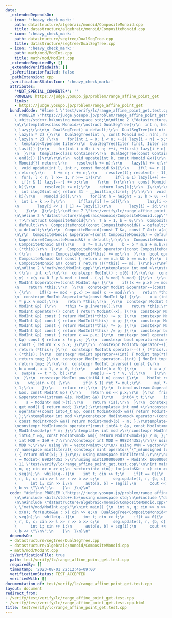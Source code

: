 ```yaml
---
data:
  _extendedDependsOn:
  - icon: ':heavy_check_mark:'
    path: datastructure/algebraic/monoid/CompositeMonoid.cpp
    title: datastructure/algebraic/monoid/CompositeMonoid.cpp
  - icon: ':heavy_check_mark:'
    path: datastructure/segtree/DualSegTree.cpp
    title: datastructure/segtree/DualSegTree.cpp
  - icon: ':heavy_check_mark:'
    path: math/mod/ModInt.cpp
    title: math/mod/ModInt.cpp
  _extendedRequiredBy: []
  _extendedVerifiedWith: []
  _isVerificationFailed: false
  _pathExtension: cpp
  _verificationStatusIcon: ':heavy_check_mark:'
  attributes:
    '*NOT_SPECIAL_COMMENTS*': ''
    PROBLEM: https://judge.yosupo.jp/problem/range_affine_point_get
    links:
    - https://judge.yosupo.jp/problem/range_affine_point_get
  bundledCode: "#line 1 \"test/verify/lc/range_affine_point_get.test.cpp\"\n#define\
    \ PROBLEM \"https://judge.yosupo.jp/problem/range_affine_point_get\"\n\n#include\
    \ <bits/stdc++.h>\nusing namespace std;\n\n#line 2 \"datastructure/segtree/DualSegTree.cpp\"\
    \n\r\ntemplate<class Monoid>\r\nstruct DualSegTree{\r\n  int n, height;\r\n  vector<Monoid>\
    \ lazy;\r\n\r\n  DualSegTree() = default;\r\n  DualSegTree(int n): n(n), height(ilog2(n)),\
    \ lazy(n * 2) {}\r\n  DualSegTree(int n, const Monoid &x): n(n), height(ilog2(n)),\
    \ lazy(n * 2) {\r\n    for(int i = 0; i < n; ++i) lazy[i + n] = x;\r\n  }\r\n\
    \  template<typename Iiter>\r\n  DualSegTree(Iiter first, Iiter last): DualSegTree(int(distance(first,\
    \ last))) {\r\n    for(int i = 0; i < n; ++i, ++first) lazy[i + n] = *first;\r\
    \n  }\r\n  template<class Container>\r\n  DualSegTree(const Container &c): DualSegTree(begin(c),\
    \ end(c)) {}\r\n\r\n\r\n  void update(int k, const Monoid &x){\r\n    if(x ==\
    \ Monoid{}) return;\r\n    resolve(k += n);\r\n    lazy[k] += x;\r\n  }\r\n\r\n\
    \  void update(int l, int r, const Monoid &x){\r\n    if(l >= r || x == Monoid{})\
    \ return;\r\n    l += n; r += n;\r\n    resolve(l); resolve(r - 1);\r\n\r\n  \
    \  for(; l < r; l >>= 1, r >>= 1){\r\n      if(l & 1) lazy[l++] += x;\r\n    \
    \  if(r & 1) lazy[--r] += x;\r\n    }\r\n  }\r\n\r\n  const Monoid &operator[](int\
    \ k){\r\n    resolve(k += n);\r\n    return lazy[k];\r\n  }\r\n\r\nprivate:\r\n\
    \  int ilog2(int m){ return 31 - __builtin_clz(m); }\r\n\r\n  void resolve(int\
    \ k){\r\n    Monoid id{};\r\n    for(int h = height + 2; h > 0; --h){\r\n    \
    \  int i = k >> h;\r\n      if(lazy[i] != id){\r\n        lazy[i << 1] += lazy[i];\r\
    \n        lazy[i << 1 | 1] += lazy[i];\r\n        lazy[i] = id;\r\n      }\r\n\
    \    }\r\n  }\r\n};\r\n#line 7 \"test/verify/lc/range_affine_point_get.test.cpp\"\
    \n\n#line 2 \"datastructure/algebraic/monoid/CompositeMonoid.cpp\"\n\r\ntemplate<typename\
    \ T>\r\nstruct CompositeMonoid{\r\n  T a = 1, b = 0;\r\n  CompositeMonoid() =\
    \ default;\r\n  CompositeMonoid(const CompositeMonoid&) = default;\r\n  CompositeMonoid(CompositeMonoid&&)\
    \ = default;\r\n\r\n  CompositeMonoid(const T &a, const T &b): a(a), b(b) {}\r\
    \n\r\n  CompositeMonoid &operator=(const CompositeMonoid&) = default;\r\n  CompositeMonoid\
    \ &operator=(CompositeMonoid&&) = default;\r\n\r\n  CompositeMonoid &operator+=(const\
    \ CompositeMonoid &m){\r\n    a *= m.a;\r\n    b = b * m.a + m.b;\r\n    return\
    \ (*this);\r\n  }\r\n  CompositeMonoid operator+(const CompositeMonoid &m) const\
    \ {\r\n    return CompositeMonoid(*this) += m;\r\n  }\r\n  bool operator==(const\
    \ CompositeMonoid &m) const { return a == m.a && b == m.b; }\r\n  bool operator!=(const\
    \ CompositeMonoid &m) const { return !((*this) == m); }\r\n};\r\n#line 9 \"test/verify/lc/range_affine_point_get.test.cpp\"\
    \n\n#line 2 \"math/mod/ModInt.cpp\"\n\r\ntemplate< int mod >\r\nstruct ModInt\
    \ {\r\n  int x;\r\n\r\n  constexpr ModInt() : x(0) {}\r\n\r\n  constexpr ModInt(int64_t\
    \ y) : x(y >= 0 ? y % mod : (mod - (-y) % mod) % mod) {}\r\n  \r\n  constexpr\
    \ ModInt &operator+=(const ModInt &p) {\r\n    if((x += p.x) >= mod) x -= mod;\r\
    \n    return *this;\r\n  }\r\n  constexpr ModInt &operator-=(const ModInt &p)\
    \ {\r\n    if((x += mod - p.x) >= mod) x -= mod;\r\n    return *this;\r\n  }\r\
    \n  constexpr ModInt &operator*=(const ModInt &p) {\r\n    x = (int) (1LL * x\
    \ * p.x % mod);\r\n    return *this;\r\n  }\r\n  constexpr ModInt &operator/=(const\
    \ ModInt &p) {\r\n    *this *= p.inverse();\r\n    return *this;\r\n  }\r\n  constexpr\
    \ ModInt operator-() const { return ModInt(-x); }\r\n  constexpr ModInt operator+(const\
    \ ModInt &p) const { return ModInt(*this) += p; }\r\n  constexpr ModInt operator-(const\
    \ ModInt &p) const { return ModInt(*this) -= p; }\r\n  constexpr ModInt operator*(const\
    \ ModInt &p) const { return ModInt(*this) *= p; }\r\n  constexpr ModInt operator/(const\
    \ ModInt &p) const { return ModInt(*this) /= p; }\r\n  constexpr bool operator==(const\
    \ ModInt &p) const { return x == p.x; }\r\n  constexpr bool operator!=(const ModInt\
    \ &p) const { return x != p.x; }\r\n  constexpr bool operator<(const ModInt &p)\
    \ const { return x < p.x; }\r\n\r\n  constexpr ModInt& operator++() { (*this).x+=1;\
    \ return (*this); }\r\n  constexpr ModInt& operator--() { (*this).x-=1; return\
    \ (*this); }\r\n  constexpr ModInt operator++(int) { ModInt tmp(*this); ++(*this);\
    \ return tmp; }\r\n  constexpr ModInt operator--(int) { ModInt tmp(*this); --(*this);\
    \ return tmp; }\r\n\r\n  constexpr ModInt inverse() const {\r\n    int a = x,\
    \ b = mod, u = 1, v = 0, t;\r\n    while(b > 0) {\r\n      t = a / b;\r\n    \
    \  swap(a -= t * b, b);\r\n      swap(u -= t * v, v);\r\n    }\r\n    return ModInt(u);\r\
    \n  }\r\n  constexpr ModInt pow(int64_t n) const {\r\n    ModInt ret(1), mul(x);\r\
    \n    while(n > 0) {\r\n      if(n & 1) ret *= mul;\r\n      mul *= mul; n >>=\
    \ 1;\r\n    }\r\n    return ret;\r\n  }\r\n  friend ostream &operator<<(ostream\
    \ &os, const ModInt &p) {\r\n    return os << p.x;\r\n  }\r\n  friend istream\
    \ &operator>>(istream &is, ModInt &a) {\r\n    int64_t t;\r\n    is >> t;\r\n\
    \    a = ModInt< mod >(t);\r\n    return (is);\r\n  }\r\n  constexpr static int\
    \ get_mod() { return mod; }\r\n};\r\ntemplate< int mod >\r\nconstexpr ModInt<mod>\
    \ operator+(const int64_t &p, const ModInt<mod> &m){ return ModInt<mod>(p) + m;\
    \ };\r\ntemplate< int mod >\r\nconstexpr ModInt<mod> operator-(const int64_t &p,\
    \ const ModInt<mod> &m){ return ModInt<mod>(p) - m; };\r\ntemplate< int mod >\r\
    \nconstexpr ModInt<mod> operator*(const int64_t &p, const ModInt<mod> &m){ return\
    \ ModInt<mod>(p) * m; };\r\ntemplate< int mod >\r\nconstexpr ModInt<mod> operator/(const\
    \ int64_t &p, const ModInt<mod> &m){ return ModInt<mod>(p) / m; };\r\n\r\n// constexpr\
    \ int MOD = 1e9 + 7;\r\n//constexpr int MOD = 998244353;\r\n// using mint = ModInt<\
    \ MOD >;\r\n// using VM = vector<mint>;\r\n// using VVM = vector<VM>;\r\n\r\n\
    // namespace mintliteral{ constexpr mint operator\"\"_m(unsigned long long x)\
    \ { return mint(x); } }\r\n// using namespace mintliteral;\r\n\r\nusing mint998244353\
    \ = ModInt< 998244353 >;\r\nusing mint1000000007 = ModInt< 1000000007 >;\r\n#line\
    \ 11 \"test/verify/lc/range_affine_point_get.test.cpp\"\n\nint main() {\n  int\
    \ n, q; cin >> n >> q;\n  vector<int> x(n); for(auto&&e : x) cin >> e;\n  DualSegTree<CompositeMonoid<mint998244353>>\
    \ seg(n);\n  while(q--){\n    int t; cin >> t;\n    if(t == 0){\n      int l,\
    \ r, b, c; cin >> l >> r >> b >> c;\n      seg.update(l, r, {b, c});\n    }else{\n\
    \      int i; cin >> i;\n      auto[a, b] = seg[i];\n      cout << a * x[i] +\
    \ b << \"\\n\";\n    }\n  }\n}\n"
  code: "#define PROBLEM \"https://judge.yosupo.jp/problem/range_affine_point_get\"\
    \n\n#include <bits/stdc++.h>\nusing namespace std;\n\n#include \"datastructure/segtree/DualSegTree.cpp\"\
    \n\n#include \"datastructure/algebraic/monoid/CompositeMonoid.cpp\"\n\n#include\
    \ \"math/mod/ModInt.cpp\"\n\nint main() {\n  int n, q; cin >> n >> q;\n  vector<int>\
    \ x(n); for(auto&&e : x) cin >> e;\n  DualSegTree<CompositeMonoid<mint998244353>>\
    \ seg(n);\n  while(q--){\n    int t; cin >> t;\n    if(t == 0){\n      int l,\
    \ r, b, c; cin >> l >> r >> b >> c;\n      seg.update(l, r, {b, c});\n    }else{\n\
    \      int i; cin >> i;\n      auto[a, b] = seg[i];\n      cout << a * x[i] +\
    \ b << \"\\n\";\n    }\n  }\n}\n"
  dependsOn:
  - datastructure/segtree/DualSegTree.cpp
  - datastructure/algebraic/monoid/CompositeMonoid.cpp
  - math/mod/ModInt.cpp
  isVerificationFile: true
  path: test/verify/lc/range_affine_point_get.test.cpp
  requiredBy: []
  timestamp: '2023-08-01 22:12:46+09:00'
  verificationStatus: TEST_ACCEPTED
  verifiedWith: []
documentation_of: test/verify/lc/range_affine_point_get.test.cpp
layout: document
redirect_from:
- /verify/test/verify/lc/range_affine_point_get.test.cpp
- /verify/test/verify/lc/range_affine_point_get.test.cpp.html
title: test/verify/lc/range_affine_point_get.test.cpp
---
```

